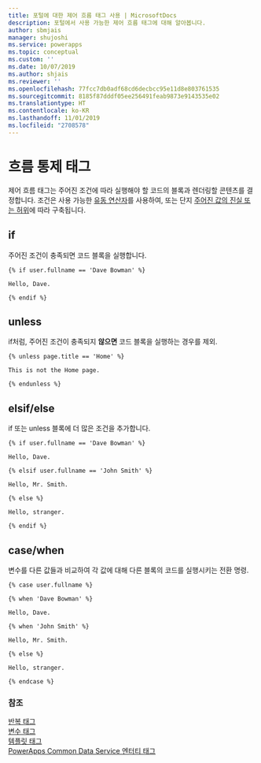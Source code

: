 ```yaml
---
title: 포털에 대한 제어 흐름 태그 사용 | MicrosoftDocs
description: 포털에서 사용 가능한 제어 흐름 태그에 대해 알아봅니다.
author: sbmjais
manager: shujoshi
ms.service: powerapps
ms.topic: conceptual
ms.custom: ''
ms.date: 10/07/2019
ms.author: shjais
ms.reviewer: ''
ms.openlocfilehash: 77fcc7db0adf68cd6decbcc95e11d8e803761535
ms.sourcegitcommit: 8185f87dddf05ee256491feab9873e9143535e02
ms.translationtype: HT
ms.contentlocale: ko-KR
ms.lasthandoff: 11/01/2019
ms.locfileid: "2708578"
---
```

# <a name="control-flow-tags"></a>흐름 통제 태그

제어 흐름 태그는 주어진 조건에 따라 실행해야 할 코드의 블록과 렌더링할 콘텐츠를 결정합니다. 조건은 사용 가능한 [유동 연산자](liquid-operators.md)를 사용하여, 또는 단지 [주어진 값의 진실 또는 허위](liquid-conditional-operators.md)에 따라 구축됩니다.  

## <a name="if"></a>if

주어진 조건이 충족되면 코드 블록을 실행합니다.

```
{% if user.fullname == 'Dave Bowman' %}

Hello, Dave.

{% endif %}
```

## <a name="unless"></a>unless

if처럼, 주어진 조건이 충족되지 **않으면** 코드 블록을 실행하는 경우를 제외.

```
{% unless page.title == 'Home' %}

This is not the Home page.

{% endunless %}
```

## <a name="elsifelse"></a>elsif/else

if 또는 unless 블록에 더 많은 조건을 추가합니다.

```
{% if user.fullname == 'Dave Bowman' %}

Hello, Dave.

{% elsif user.fullname == 'John Smith' %}

Hello, Mr. Smith.

{% else %}

Hello, stranger.

{% endif %}
```

## <a name="casewhen"></a>case/when

변수를 다른 값들과 비교하여 각 값에 대해 다른 블록의 코드를 실행시키는 전환 명령.

```
{% case user.fullname %}

{% when 'Dave Bowman' %}

Hello, Dave.

{% when 'John Smith' %}

Hello, Mr. Smith.

{% else %}

Hello, stranger.

{% endcase %}
```

### <a name="see-also"></a>참조

[반복 태그](iteration-tags.md)<br>
[변수 태그](variable-tags.md)<br>
[템플릿 태그](template-tags.md)<br>
[PowerApps Common Data Service 엔터티 태그](portals-entity-tags.md)
